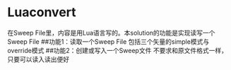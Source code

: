 # Luaconvert
在Sweep File里，内容是用Lua语言写的。本solution的功能是实现读写一个Sweep File
##功能1：读取一个Sweep File
包括三个矢量的simple模式与override模式
##功能2：创建或写入一个Sweep文件
不要求和原文件格式一样，只要可以读入读出便好
